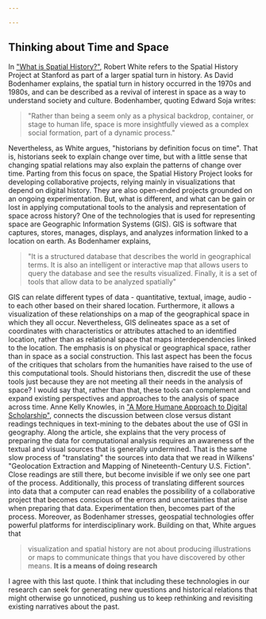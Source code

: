 ```yaml
---

---
```


## Thinking about Time and Space

In ["What is Spatial History?"](http://web.stanford.edu/group/spatialhistory/cgi-bin/site/pub.php?id=29), Robert White refers to the Spatial History Project at Stanford as part of a larger spatial turn in history. As David Bodenhamer explains, the spatial turn in history occurred in the 1970s and 1980s, and can be described as a revival of interest in space as a way to understand society and culture. Bodenhamber, quoting Edward Soja writes:
> "Rather than being a seem only as a physical backdrop, container, or stage to human life, space is more insightfully viewed as a complex social formation, part of a dynamic process."

Nevertheless, as White argues, "historians by definition focus on time". That is, historians seek to explain change over time, but with a little sense that changing spatial relations may also explain the patterns of change over time. Parting from this focus on space, the Spatial History Project looks for developing collaborative projects, relying mainly in visualizations that depend on digital history. They are also open-ended projects grounded on an ongoing experimentation. But, what is different, and what can be gain or lost in applying computational tools to the analysis and representation of space across history?
One of the technologies that is used for representing space are Geographic Information Systems (GIS). GIS is software that captures, stores, manages, displays, and analyzes information linked to a location on earth. As Bodenhamer explains,
> "It is a structured database that describes the world in geographical terms. It is also an intelligent or interactive map that allows users to query the database and see the results visualized. Finally, it is a set of tools that allow data to be analyzed spatially"

GIS can relate different types of data - quantitative, textual, image, audio - to each other based on their shared location. Furthermore, it allows a visualization of these relationships on a map of the geographical space in which they all occur. Nevertheless, GIS delineates space as a set of coordinates with characteristics or attributes attached to an identified location, rather than as relational space that maps interdependencies linked to the location. The emphasis is on physical or geographical space, rather than in space as a social construction. This last aspect has been the focus of the critiques that scholars from the humanities have raised to the use of this computational tools. Should historians then, discredit the use of these tools just because they are not meeting all their needs in the analysis of space? I would say that, rather than that, these tools can complement and expand existing perspectives and approaches to the analysis of space across time. Anne Kelly Knowles, in ["A More Humane Approach to Digital Scholarship"](http://parameters.ssrc.org/2016/08/a-more-humane-approach-to-digital-scholarship/), connects the discussion between close versus distant readings techniques in text-mining to the debates about the use of GSI in geography. Along the article, she explains that the very process of preparing the data for computational analysis requires an awareness of the textual and visual sources that is generally undermined. That is the same slow process of "translating" the sources into data that we read in Wilkens' "Geolocation Extraction and Mapping of Nineteenth-Century U.S. Fiction". Close readings are still there, but become invisible if we only see one part of the process. Additionally, this process of translating different sources into data that a computer can read enables the possibility of a collaborative project that becomes conscious of the errors and uncertainties that arise when preparing that data. Experimentation then, becomes part of the process. Moreover, as Bodenhamer stresses, geospatial technologies offer powerful platforms for interdisciplinary work. Building on that, White argues that
> visualization and spatial history are not about producing illustrations or maps to communicate things that you have discovered by other means. **It is a means of doing research**

I agree with this last quote. I think that including these technologies in our research can seek for generating new questions and historical relations that might otherwise go unnoticed, pushing us to keep rethinking and revisiting existing narratives about the past.
